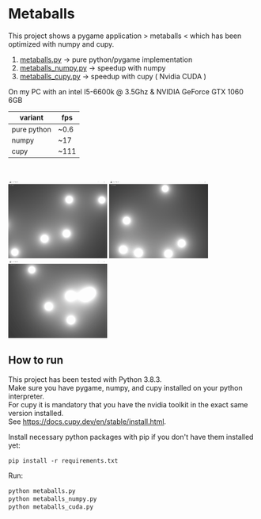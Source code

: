 # Metaballs

This project shows a pygame application > metaballs < which has been optimized with numpy and cupy.

 1. [metaballs.py](Metaballs/metaballs.py) -> pure python/pygame implementation
 2. [metaballs_numpy.py](Metaballs/metaballs_numpy.py) ->  speedup with numpy
 3. [metaballs_cupy.py](Metaballs/metaballs_cupy.py) ->  speedup with cupy ( Nvidia CUDA )

 On my PC with an intel I5-6600k @ 3.5Ghz & NVIDIA GeForce GTX 1060 6GB

|variant| fps |
|---------|--|
|pure python      |~0.6  |
|numpy 	          |  ~17 |
|cupy             |~111   |


&nbsp; 

![metaballs.py](https://raw.githubusercontent.com/Pog3k/Metaballs/main/images/metaballs.gif) ![metaballs_numpy.py](https://raw.githubusercontent.com/Pog3k/Metaballs/main/images/metaballs_numpy.gif) ![metaballs_cupy.py](https://raw.githubusercontent.com/Pog3k/Metaballs/main/images/metaballs_cupy.gif)

## How to run

This project has been tested with Python 3.8.3.  
Make sure you have pygame, numpy, and cupy installed on your python interpreter.  
For cupy it is mandatory that you have the nvidia toolkit in the exact same version installed.  
See https://docs.cupy.dev/en/stable/install.html.

Install necessary python packages with pip if you don't have them installed yet:

	pip install -r requirements.txt

Run:

    python metaballs.py
    python metaballs_numpy.py
    python metaballs_cuda.py
